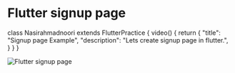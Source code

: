 # Flutter signup page

class Nasirahmadnoori extends FlutterPractice  {
  video() {
    return {
      "title": "Signup page Example",
      "description": "Lets create signup page in flutter.",
    }
  }
}

![Flutter signup page](https://user-images.githubusercontent.com/24554971/138815514-9385d9ff-6ca4-4229-85bc-ff92cdc7c274.png)
